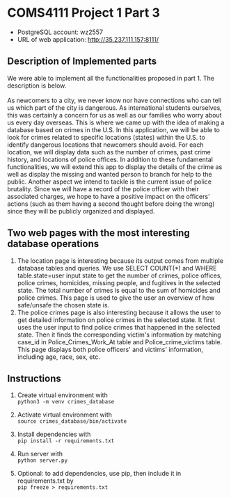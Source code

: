 # COMS4111 Project 1 Part 3
- PostgreSQL account: wz2557
- URL of web application: http://35.237.111.157:8111/

## Description of Implemented parts 
We were able to implement all the functionalities proposed in part 1. The description is below. 
<br>
<br>
As newcomers to a city, we never know nor have connections who can tell us which part of the city is dangerous. As 
international students ourselves, this was certainly a concern for us as well as our families who worry about us every 
day overseas. This is where we came up with the idea of making a database based on crimes in the U.S. In this 
application, we will be able to look for crimes related to specific locations (states) within the U.S. to identify dangerous 
locations that newcomers should avoid. For each location, we will display data such as the number of crimes, past crime 
history, and locations of police offices. In addition to these fundamental functionalities, we will extend this app to 
display the details of the crime as well as display the missing and wanted person to branch for help to the public. 
Another aspect we intend to tackle is the current issue of police brutality. Since we will have a record of the police officer with their associated charges, we hope to have a 
positive impact on the officers’ actions (such as them having a second thought before doing the wrong) since they will 
be publicly organized and displayed.

## Two web pages with the most interesting database operations
1. The location page is interesting because its output comes from multiple database tables and queries. We use SELECT COUNT(*) and WHERE table.state=user input state to get the number of crimes, police offices, police crimes, homicides, missing people, and fugitives in the selected state. The total number of crimes is equal to the sum of homicides and police crimes. This page is used to give the user an overview of how safe/unsafe the chosen state is.  
2. The police crimes page is also interesting because it allows the user to get detailed information on police crimes in the selected state. It first uses the user input to find police crimes that happened in the selected state. Then it finds the corresponding victim's information by matching case_id in Police_Crimes_Work_At table and Police_crime_victims table. This page displays both police officers' and victims' information, including age, race, sex, etc. 

## Instructions
1. Create virtual environment with
<br>`python3 -m venv crimes_database`

2. Activate virtual environment with
<br>`source crimes_database/bin/activate`

3. Install dependencies with
<br>`pip install -r requirements.txt`

4. Run server with 
<br>`python server.py`

5. Optional: to add dependencies, use pip, then include it in requirements.txt by
<br>`pip freeze > requirements.txt`
